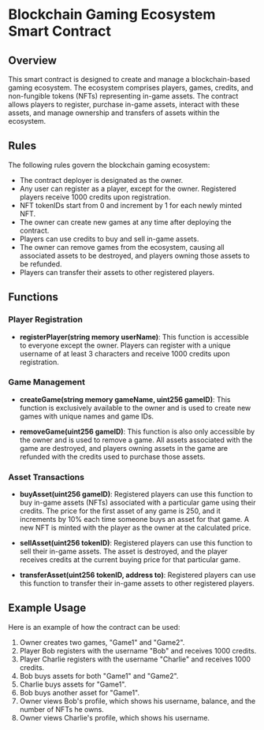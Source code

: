 # Blockchain Gaming Ecosystem Smart Contract

## Overview

This smart contract is designed to create and manage a blockchain-based gaming ecosystem. The ecosystem comprises players, games, credits, and non-fungible tokens (NFTs) representing in-game assets. The contract allows players to register, purchase in-game assets, interact with these assets, and manage ownership and transfers of assets within the ecosystem.

## Rules

The following rules govern the blockchain gaming ecosystem:

- The contract deployer is designated as the owner.
- Any user can register as a player, except for the owner. Registered players receive 1000 credits upon registration.
- NFT tokenIDs start from 0 and increment by 1 for each newly minted NFT.
- The owner can create new games at any time after deploying the contract.
- Players can use credits to buy and sell in-game assets.
- The owner can remove games from the ecosystem, causing all associated assets to be destroyed, and players owning those assets to be refunded.
- Players can transfer their assets to other registered players.

## Functions

### Player Registration

- **registerPlayer(string memory userName)**: This function is accessible to everyone except the owner. Players can register with a unique username of at least 3 characters and receive 1000 credits upon registration.

### Game Management

- **createGame(string memory gameName, uint256 gameID)**: This function is exclusively available to the owner and is used to create new games with unique names and game IDs.

- **removeGame(uint256 gameID)**: This function is also only accessible by the owner and is used to remove a game. All assets associated with the game are destroyed, and players owning assets in the game are refunded with the credits used to purchase those assets.

### Asset Transactions

- **buyAsset(uint256 gameID)**: Registered players can use this function to buy in-game assets (NFTs) associated with a particular game using their credits. The price for the first asset of any game is 250, and it increments by 10% each time someone buys an asset for that game. A new NFT is minted with the player as the owner at the calculated price.

- **sellAsset(uint256 tokenID)**: Registered players can use this function to sell their in-game assets. The asset is destroyed, and the player receives credits at the current buying price for that particular game.

- **transferAsset(uint256 tokenID, address to)**: Registered players can use this function to transfer their in-game assets to other registered players.

## Example Usage

Here is an example of how the contract can be used:

1. Owner creates two games, "Game1" and "Game2".
2. Player Bob registers with the username "Bob" and receives 1000 credits.
3. Player Charlie registers with the username "Charlie" and receives 1000 credits.
4. Bob buys assets for both "Game1" and "Game2".
5. Charlie buys assets for "Game1".
6. Bob buys another asset for "Game1".
7. Owner views Bob's profile, which shows his username, balance, and the number of NFTs he owns.
8. Owner views Charlie's profile, which shows his username.
